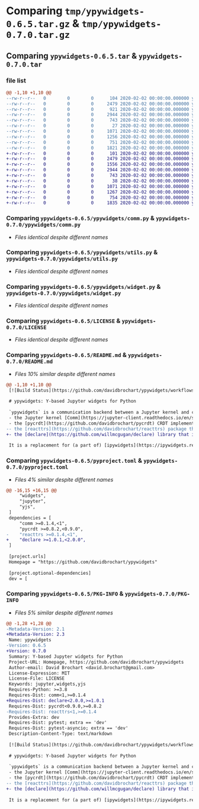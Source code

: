 # Comparing `tmp/ypywidgets-0.6.5.tar.gz` & `tmp/ypywidgets-0.7.0.tar.gz`

## Comparing `ypywidgets-0.6.5.tar` & `ypywidgets-0.7.0.tar`

### file list

```diff
@@ -1,10 +1,10 @@
--rw-r--r--   0        0        0      104 2020-02-02 00:00:00.000000 ypywidgets-0.6.5/ypywidgets/__init__.py
--rw-r--r--   0        0        0     2479 2020-02-02 00:00:00.000000 ypywidgets-0.6.5/ypywidgets/comm.py
--rw-r--r--   0        0        0      921 2020-02-02 00:00:00.000000 ypywidgets-0.6.5/ypywidgets/reactive.py
--rw-r--r--   0        0        0     2944 2020-02-02 00:00:00.000000 ypywidgets-0.6.5/ypywidgets/utils.py
--rw-r--r--   0        0        0      743 2020-02-02 00:00:00.000000 ypywidgets-0.6.5/ypywidgets/widget.py
--rw-r--r--   0        0        0       27 2020-02-02 00:00:00.000000 ypywidgets-0.6.5/.gitignore
--rw-r--r--   0        0        0     1071 2020-02-02 00:00:00.000000 ypywidgets-0.6.5/LICENSE
--rw-r--r--   0        0        0     1256 2020-02-02 00:00:00.000000 ypywidgets-0.6.5/README.md
--rw-r--r--   0        0        0      751 2020-02-02 00:00:00.000000 ypywidgets-0.6.5/pyproject.toml
--rw-r--r--   0        0        0     1821 2020-02-02 00:00:00.000000 ypywidgets-0.6.5/PKG-INFO
+-rw-r--r--   0        0        0      101 2020-02-02 00:00:00.000000 ypywidgets-0.7.0/ypywidgets/__init__.py
+-rw-r--r--   0        0        0     2479 2020-02-02 00:00:00.000000 ypywidgets-0.7.0/ypywidgets/comm.py
+-rw-r--r--   0        0        0     1556 2020-02-02 00:00:00.000000 ypywidgets-0.7.0/ypywidgets/declare.py
+-rw-r--r--   0        0        0     2944 2020-02-02 00:00:00.000000 ypywidgets-0.7.0/ypywidgets/utils.py
+-rw-r--r--   0        0        0      743 2020-02-02 00:00:00.000000 ypywidgets-0.7.0/ypywidgets/widget.py
+-rw-r--r--   0        0        0       38 2020-02-02 00:00:00.000000 ypywidgets-0.7.0/.gitignore
+-rw-r--r--   0        0        0     1071 2020-02-02 00:00:00.000000 ypywidgets-0.7.0/LICENSE
+-rw-r--r--   0        0        0     1267 2020-02-02 00:00:00.000000 ypywidgets-0.7.0/README.md
+-rw-r--r--   0        0        0      754 2020-02-02 00:00:00.000000 ypywidgets-0.7.0/pyproject.toml
+-rw-r--r--   0        0        0     1835 2020-02-02 00:00:00.000000 ypywidgets-0.7.0/PKG-INFO
```

### Comparing `ypywidgets-0.6.5/ypywidgets/comm.py` & `ypywidgets-0.7.0/ypywidgets/comm.py`

 * *Files identical despite different names*

### Comparing `ypywidgets-0.6.5/ypywidgets/utils.py` & `ypywidgets-0.7.0/ypywidgets/utils.py`

 * *Files identical despite different names*

### Comparing `ypywidgets-0.6.5/ypywidgets/widget.py` & `ypywidgets-0.7.0/ypywidgets/widget.py`

 * *Files identical despite different names*

### Comparing `ypywidgets-0.6.5/LICENSE` & `ypywidgets-0.7.0/LICENSE`

 * *Files identical despite different names*

### Comparing `ypywidgets-0.6.5/README.md` & `ypywidgets-0.7.0/README.md`

 * *Files 10% similar despite different names*

```diff
@@ -1,10 +1,10 @@
 [![Build Status](https://github.com/davidbrochart/ypywidgets/workflows/CI/badge.svg)](https://github.com/davidbrochart/ypywidgets/actions)
 
 # ypywidgets: Y-based Jupyter widgets for Python
 
 `ypywidgets` is a communication backend between a Jupyter kernel and clients. It allows to synchronize data structures that can be modified concurrently, and automatically resolves conflicts. To do so, it uses:
 - the Jupyter kernel [Comm](https://jupyter-client.readthedocs.io/en/stable/messaging.html#custom-messages) protocol as the transport layer, and the [comm](https://github.com/ipython/comm) implementation of it.
 - the [pycrdt](https://github.com/davidbrochart/pycrdt) CRDT implementation.
-- the [reacttrs](https://github.com/davidbrochart/reacttrs) package that implements the observer pattern.
+- the [declare](https://github.com/willmcgugan/declare) library that implements the observer pattern and validation.
 
 It is a replacement for (a part of) [ipywidgets](https://ipywidgets.readthedocs.io). When used with [yjs-widgets](https://github.com/davidbrochart/yjs-widgets), it supports JupyterLab clients that implement widgets. The difference with `ipywidgets` is that these widgets are collaborative: they can be manipulated concurrently from the kernel or from any client. The CRDT algorithm ensures that a widget state will eventually be consistent across all clients.
```

### Comparing `ypywidgets-0.6.5/pyproject.toml` & `ypywidgets-0.7.0/pyproject.toml`

 * *Files 4% similar despite different names*

```diff
@@ -16,15 +16,15 @@
     "widgets",
     "jupyter",
     "yjs",
 ]
 dependencies = [
     "comm >=0.1.4,<1",
     "pycrdt >=0.8.2,<0.9.0",
-    "reacttrs >=0.1.4,<1",
+    "declare >=1.0.1,<2.0.0",
 ]
 
 [project.urls]
 Homepage = "https://github.com/davidbrochart/ypywidgets"
 
 [project.optional-dependencies]
 dev = [
```

### Comparing `ypywidgets-0.6.5/PKG-INFO` & `ypywidgets-0.7.0/PKG-INFO`

 * *Files 5% similar despite different names*

```diff
@@ -1,28 +1,28 @@
-Metadata-Version: 2.1
+Metadata-Version: 2.3
 Name: ypywidgets
-Version: 0.6.5
+Version: 0.7.0
 Summary: Y-based Jupyter widgets for Python
 Project-URL: Homepage, https://github.com/davidbrochart/ypywidgets
 Author-email: David Brochart <david.brochart@gmail.com>
 License-Expression: MIT
 License-File: LICENSE
 Keywords: jupyter,widgets,yjs
 Requires-Python: >=3.8
 Requires-Dist: comm<1,>=0.1.4
+Requires-Dist: declare<2.0.0,>=1.0.1
 Requires-Dist: pycrdt<0.9.0,>=0.8.2
-Requires-Dist: reacttrs<1,>=0.1.4
 Provides-Extra: dev
 Requires-Dist: pytest; extra == 'dev'
 Requires-Dist: pytest-asyncio; extra == 'dev'
 Description-Content-Type: text/markdown
 
 [![Build Status](https://github.com/davidbrochart/ypywidgets/workflows/CI/badge.svg)](https://github.com/davidbrochart/ypywidgets/actions)
 
 # ypywidgets: Y-based Jupyter widgets for Python
 
 `ypywidgets` is a communication backend between a Jupyter kernel and clients. It allows to synchronize data structures that can be modified concurrently, and automatically resolves conflicts. To do so, it uses:
 - the Jupyter kernel [Comm](https://jupyter-client.readthedocs.io/en/stable/messaging.html#custom-messages) protocol as the transport layer, and the [comm](https://github.com/ipython/comm) implementation of it.
 - the [pycrdt](https://github.com/davidbrochart/pycrdt) CRDT implementation.
-- the [reacttrs](https://github.com/davidbrochart/reacttrs) package that implements the observer pattern.
+- the [declare](https://github.com/willmcgugan/declare) library that implements the observer pattern and validation.
 
 It is a replacement for (a part of) [ipywidgets](https://ipywidgets.readthedocs.io). When used with [yjs-widgets](https://github.com/davidbrochart/yjs-widgets), it supports JupyterLab clients that implement widgets. The difference with `ipywidgets` is that these widgets are collaborative: they can be manipulated concurrently from the kernel or from any client. The CRDT algorithm ensures that a widget state will eventually be consistent across all clients.
```


